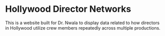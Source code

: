 # Hollywood Director Networks

This is a website built for Dr. Nwala to display data related to how directors in Hollywood utilize crew members repeatedly across multiple productions.
